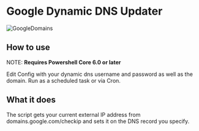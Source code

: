 # Google Dynamic DNS Updater

![GoogleDomains](https://cdn0.tnwcdn.com/wp-content/blogs.dir/1/files/2015/01/google-domains-730x349.png)

## How to use

NOTE: **Requires Powershell Core 6.0 or later**

Edit Config with your dynamic dns username and password as well as the domain.
Run as a scheduled task or via Cron.

## What it does

The script gets your current external IP address from domains.google.com/checkip and sets it on the DNS record you specify.

